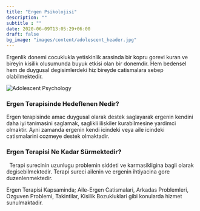 ```yaml
---
title: "Ergen Psikolojisi"
description: ""
subtitle : ""
date: 2020-06-09T13:05:29+06:00
draft: false
bg_image: "images/content/adolescent_header.jpg"
---
```


Ergenlik donemi cocuklukla yetiskinlik arasinda bir kopru gorevi kuran ve bireyin kisilik olusumunda buyuk etkisi olan bir donemdir. Hem bedensel hem de duygusal degisimlerdeki hiz bireyde catismalara sebep olabilmektedir.

![Adolescent Psychology](/iocoaching/images/content/adolescent_header.jpg "Adolescent Psychology")

### Ergen Terapisinde Hedeflenen Nedir?

Ergen terapisinde amac duygusal olarak destek saglayarak ergenin kendini daha iyi tanimasini saglamak, saglikli iliskiler kurabilmesine yardimci olmaktir. Ayni zamanda ergenin kendi icindeki veya aile icindeki catismalarini cozmeye destek olmaktadir.


### Ergen Terapisi Ne Kadar Sürmektedir?
 
  Terapi surecinin uzunlugu problemin siddeti ve karmasikligina bagli olarak degisebilmektedir. Terapi sureci ailenin ve ergenin ihtiyacina gore duzenlenmektedir.
  
Ergen Terapisi Kapsaminda;
Aile-Ergen Catismalari, Arkadas Problemleri, Ozguven Problemi, Takintilar, Kisilik Bozukluklari gibi konularda hizmet sunulmaktadir.

